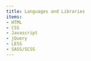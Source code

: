 ```yaml
---
title: Languages and Libraries
items:
- HTML
- CSS
- Javascript
- jQuery
- LESS
- SASS/SCSS
---
```


